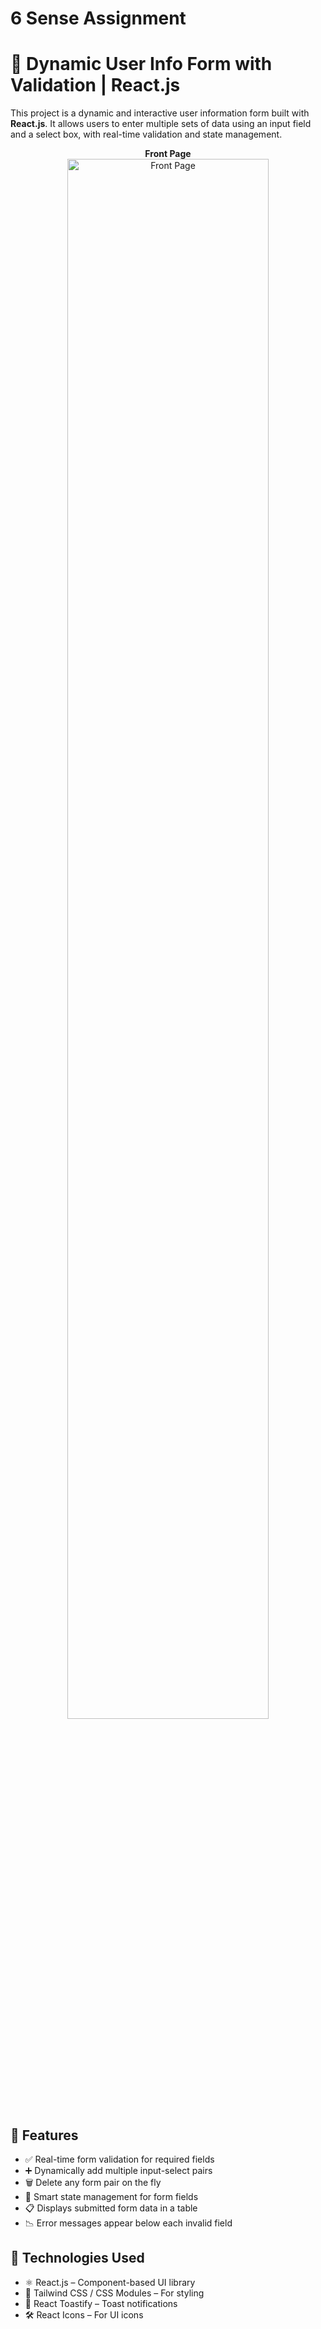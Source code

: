 # 6 Sense Assignment

# 📝 Dynamic User Info Form with Validation | React.js

This project is a dynamic and interactive user information form built with **React.js**. It allows users to enter multiple sets of data using an input field and a select box, with real-time validation and state management.

<p align="center">
  <strong>Front Page</strong>  
  <br>
  <img src="https://i.ibb.co/93Hn2cjn/Screenshot-1414.png" alt="Front Page" width="80%" />
</p>

## 🚀 Features

- ✅ Real-time form validation for required fields
- ➕ Dynamically add multiple input-select pairs
- 🗑️ Delete any form pair on the fly
- 🧠 Smart state management for form fields
- 📋 Displays submitted form data in a table
- 📉 Error messages appear below each invalid field

## 🧰 Technologies Used

- ⚛️ React.js – Component-based UI library
- 🎨 Tailwind CSS / CSS Modules – For styling
- 🧪 React Toastify – Toast notifications
- 🛠️ React Icons – For UI icons
